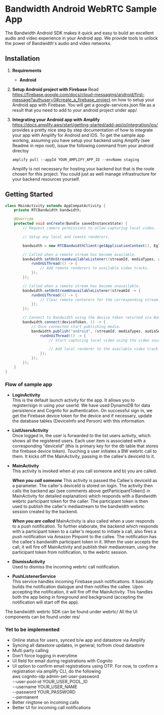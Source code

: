 # Bandwidth Android WebRTC Sample App

The Bandwidth Android SDK makes it quick and easy to build an excellent audio and video experience in your Android app. We provide tools to unlock the power of Bandwidth's audio and video networks.

## Installation

1. **Requirements**

    * **Android**

2. **Setup Android project with Firebase**
        Read https://firebase.google.com/docs/cloud-messaging/android/first-message?authuser=0#create_a_firebase_project
        on how to setup your Android app with Firebase. You will get a google-services.json file as a result
        that you need to add to your android project under app/

3. **Integrating your Android app with Amplify**
        https://docs.amplify.aws/start/getting-started/add-api/q/integration/ios/ provides a pretty nice
        step by step documentation of how to integrate your app with Amplify for Android and iOS.
        To get the sample app working, assuming you have setup your backend using Amplify (see Readme in repo root), issue the following command from your android directoy
    ```
    amplify pull --appId YOUR_AMPLIFY_APP_ID --envName staging
    ```

    Amplify is not necessary for hosting your backend but that is the route chosen for this project. You could just as well manage infrastructure for your backend resources yourself.
    
## Getting Started

```java
class MainActivity extends AppCompatActivity {
    private RTCBandwidth bandwidth;

    @Override
    protected void onCreate(Bundle savedInstanceState) {
        // Request camera permissions to allow capturing local video.

        // Setup any local and remote renderers.

        bandwidth = new RTCBandwidthClient(getApplicationContext(), EglBase.create().getEglBaseContext());

        // Called when a remote stream has become available.
        bandwidth.setOnStreamAvailableListener((streamId, mediaTypes, audioTracks, videoTracks, alias) -> {
            runOnUiThread(() -> {
                // Add remote renderers to available video tracks.
            });
        });

        // Called when a remote stream has become unavailable.
        bandwidth.setOnStreamUnavailableListener(streamId -> {
            runOnUiThread(() -> {
                // Clear remote renterers for the corresponding stream.
            });
        });

        // Connect to Bandwidth using the device token returned via Bandwidth's server-side WebRTC APIs.
        bandwidth.connect(deviceToken, () -> {
            // Once connected start publishing media.
            bandwidth.publish("android", (streamId, mediaTypes, audioSource, audioTrack, videoSource, videoTrack) -> {
                runOnUiThread(() -> {
                    // Start capturing local video using the video source.

                    // Add local renderer to the available video track.
                });
            });
        });
    }
}
```

### Flow of sample app

- **LoginActivity** \
    This is the default launch activity for the app. It allows you to register/sign in using your userId.
    We have used DynamoDB for data persistence and Cognito for authentication. On successful sign in, we
    get the Firebase device token for the device and if necessary, update the database tables
    (DeviceInfo and Person) with this information.

- **ListUsersActivity** \
    Once logged in, the user is forwarded to the list users activity, which shows all the registered users.
    Each user item is associated with a corresponding "deviceId" (this is primary key for the db table
    that stores the firebase device token).
    Touching a user initiates a BW webrtc call to them. It kicks off the MainActivity, passing in the
    callee's deviceId to it.

- **MainActivity** \
    This activity is invoked when a) you call someone and b) you are called.

    ***When you call someone***
        This activity is passed the Callee's deviceId as a parameter. The caller's deviceId is stored on
        login. The activity then calls the backend api (see comments above getParticipantToken() in
        MainActivity for detailed explanation) which responds with a Bandwidth webrtc participant token
        for the caller. The participant token is then used to publish the caller's mediastream to the
        bandwidth webrtc session created by the backend.

    ***When you are called***
        MainActivity is also called when a user responds to a push notification. To further elaborate, the
        backend which responds with a participant token to a caller's request to initiate a call, also fires
        a push notification via Amazon Pinpoint to the callee. The notification has the callee's bandwidth
        participant token in it. When the user accepts the call, it will fire off MainActivity and publish
        their mediastream, using the participant token from notification, to the webrtc session.

- **DismissActivity** \
    Used to dismiss the incoming webrtc call notification.

- **PushListenerService** \
    This service handles incoming Firebase push notifications. It basically builds the notification
    dialogue and then notifies the callee. Upon accepting the notification, it will fire off the
    MainActivity. This handles both the app being in foreground and background (accepting the notification
    will start off the app).

The bandwidth webrtc SDK can be found under webrtc/ All the UI components can be found under res/

### Yet to be implemented

- Online status for users, synced b/w app and datastore via Amplify
- Syncing all datastore updates, in general, to/from cloud datastore
- Multi party calling
- Don't force logging in everytime
- UI field for email during registrations with Cognito
- UI option to confirm email registrations using OTP. For now, to confirm a registration via amplify CLI, do the following \
    aws cognito-idp admin-set-user-password \
         --user-pool-id YOUR_USER_POOL_ID \
        --username YOUR_USER_NAME \
        --password YOUR_PASSWORD \
        --permanent
- Better ringtone on incoming calls
- Better UI for incoming call notifications
